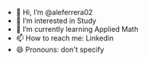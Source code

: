 - 👋 Hi, I’m @aleferrera02
- 👀 I’m interested in Study
- 🌱 I’m currently learning Applied Math
- 📫 How to reach me: Linkedin 
- 😄 Pronouns: don't specify

<!---
aleferrera02/aleferrera02 is a ✨ special ✨ repository because its `README.md` (this file) appears on your GitHub profile.
You can click the Preview link to take a look at your changes.
--->
